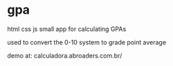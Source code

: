 gpa
===
html css js small app for calculating GPAs

used to convert the 0-10 system to grade point average

demo at:
calculadora.abroaders.com.br/
